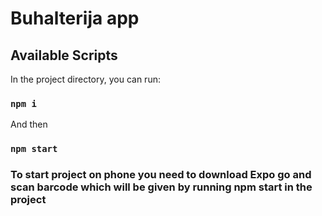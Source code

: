 # Buhalterija app

## Available Scripts

In the project directory, you can run:

### `npm i`

And then

### `npm start`

### To start project on phone you need to download Expo go and scan barcode which will be given by running npm start in the project


